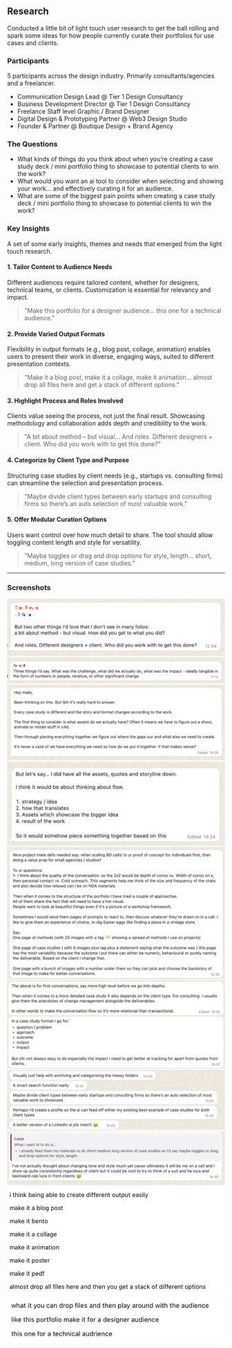 ## Research

Conducted a little bit of light touch user research to get the ball rolling and spark some ideas for how people currently curate their portfolios for use cases and clients.

### Participants

5 participants across the design industry. Primarily consultants/agencies and a freelancer.

- Communication Design Lead @ Tier 1 Design Consultancy
- Business Development Director @ Tier 1 Design Consultancy
- Freelance Staff level Graphic / Brand Designer
- Digital Design & Prototyping Partner @ Web3 Design Studio
- Founder & Partner @ Boutique Design + Brand Agency

### The Questions

- What kinds of things do you think about when you’re creating a case study deck / mini portfolio thing to showcase to potential clients to win the work?
- What would you want an ai tool to consider when selecting and showing your work… and effectively curating it for an audience.
- What are some of the biggest pain points when creating a case study deck / mini portfolio thing to showcase to potential clients to win the work?

### Key Insights

A set of some early insights, themes and needs that emerged from the light touch research.

#### 1. Tailor Content to Audience Needs

Different audiences require tailored content, whether for designers, technical teams, or clients. Customization is essential for relevancy and impact.

> "Make this portfolio for a designer audience... this one for a technical audience."

#### 2. Provide Varied Output Formats

Flexibility in output formats (e.g., blog post, collage, animation) enables users to present their work in diverse, engaging ways, suited to different presentation contexts.

> "Make it a blog post, make it a collage, make it animation... almost drop all files here and get a stack of different options."

#### 3. Highlight Process and Roles Involved

Clients value seeing the process, not just the final result. Showcasing methodology and collaboration adds depth and credibility to the work.

> "A bit about method – but visual... And roles. Different designers + client. Who did you work with to get this done?"

#### 4. Categorize by Client Type and Purpose

Structuring case studies by client needs (e.g., startups vs. consulting firms) can streamline the selection and presentation process.

> "Maybe divide client types between early startups and consulting firms so there’s an auto selection of most valuable work."

#### 5. Offer Modular Curation Options

Users want control over how much detail to share. The tool should allow toggling content length and style for versatility.

> "Maybe toggles or drag and drop options for style, length... short, medium, long version of case studies."

---

### Screenshots

![image](./img/dan/1.png)
![image](./img/sunny/1.png)
![image](./img/james/1.png)
![image](./img/james/2.png)
![image](./img/luca/1.png)
![image](./img/luca/2.png)
![image](./img/luca/3.png)
![image](./img/luca/4.png)
![image](./img/rm/1.png)
![image](./img/rm/2.png)
